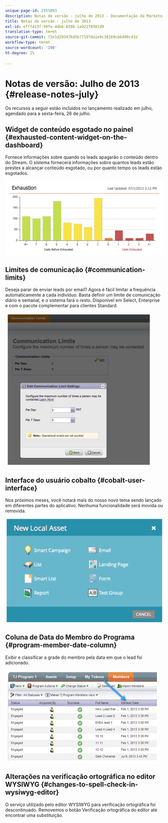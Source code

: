 ```yaml
---
unique-page-id: 2951093
description: Notas de versão - julho de 2013 - Documentação da Marketo - Documentação do produto
title: Notas de versão - julho de 2013
exl-id: efff413f-99fe-4db6-839b-1a922f8581d9
translation-type: tm+mt
source-git-commit: 72e1d29347bd5b77107da1e9c30169cb6490c432
workflow-type: tm+mt
source-wordcount: '198'
ht-degree: 2%

---
```


# Notas de versão: Julho de 2013 {#release-notes-july}

Os recursos a seguir estão incluídos no lançamento realizado em julho, agendado para a sexta-feira, 26 de julho.

## Widget de conteúdo esgotado no painel {#exhausted-content-widget-on-the-dashboard}

Fornece informações sobre quando os leads apagarão o conteúdo dentro do Stream. O sistema fornecerá informações sobre quantos leads estão prestes a alcançar conteúdo esgotado, ou por quanto tempo os leads estão esgotados.

![](assets/image2014-9-22-16-3a30-3a50.png)

## Limites de comunicação {#communication-limits}

Deseja parar de enviar leads por email? Agora é fácil limitar a frequência automaticamente a cada indivíduo. Basta definir um limite de comunicação diário e semanal, e o sistema fará o resto. Disponível em Select, Enterprise e com o pacote complementar para clientes Standard.

![](assets/image2014-9-22-16-3a31-3a13.png)

## Interface do usuário cobalto {#cobalt-user-interface}

Nos próximos meses, você notará mais do nosso novo tema sendo lançado em diferentes partes do aplicativo. Nenhuma funcionalidade será movida ou removida.

![](assets/image2014-9-22-16-3a31-3a42.png)

## Coluna de Data do Membro do Programa {#program-member-date-column}

Exibir e classificar a grade do membro pela data em que o lead foi adicionado.

![](assets/image2014-9-22-16-3a32-3a1.png)

## Alterações na verificação ortográfica no editor WYSIWYG {#changes-to-spell-check-in-wysiwyg-editor}

O serviço utilizado pelo editor WYSIWYG para verificação ortográfica foi descontinuado. Removemos o botão Verificação ortográfica do editor até encontrar uma substituição.
